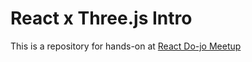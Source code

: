 # React x Three.js Intro

This is a repository for hands-on at [React Do-jo Meetup](https://www.meetup.com/React-Dojo/events/262020530/)
